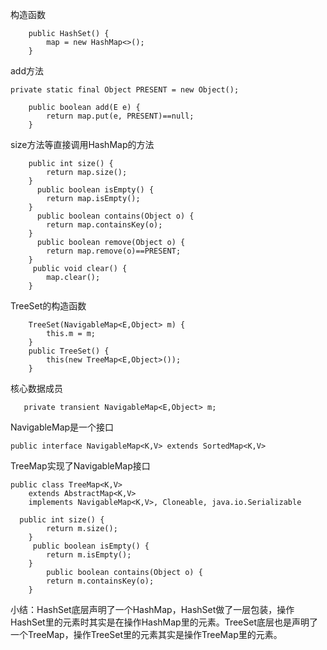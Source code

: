 ﻿构造函数
```
    public HashSet() {
        map = new HashMap<>();
    }
```
add方法
```
private static final Object PRESENT = new Object();

    public boolean add(E e) {
        return map.put(e, PRESENT)==null;
    }
```
size方法等直接调用HashMap的方法
```
    public int size() {
        return map.size();
    }
      public boolean isEmpty() {
        return map.isEmpty();
    }
      public boolean contains(Object o) {
        return map.containsKey(o);
    }
      public boolean remove(Object o) {
        return map.remove(o)==PRESENT;
    }
     public void clear() {
        map.clear();
    }
```
TreeSet的构造函数

```
    TreeSet(NavigableMap<E,Object> m) {
        this.m = m;
    }
    public TreeSet() {
        this(new TreeMap<E,Object>());
    }
```
核心数据成员
```
   private transient NavigableMap<E,Object> m;
```
NavigableMap是一个接口
```
public interface NavigableMap<K,V> extends SortedMap<K,V> 
```
TreeMap实现了NavigableMap接口
```
public class TreeMap<K,V>
    extends AbstractMap<K,V>
    implements NavigableMap<K,V>, Cloneable, java.io.Serializable
```

```
  public int size() {
        return m.size();
    }
     public boolean isEmpty() {
        return m.isEmpty();
    }
        public boolean contains(Object o) {
        return m.containsKey(o);
    }	
```

小结：HashSet底层声明了一个HashMap，HashSet做了一层包装，操作HashSet里的元素时其实是在操作HashMap里的元素。TreeSet底层也是声明了一个TreeMap，操作TreeSet里的元素其实是操作TreeMap里的元素。


